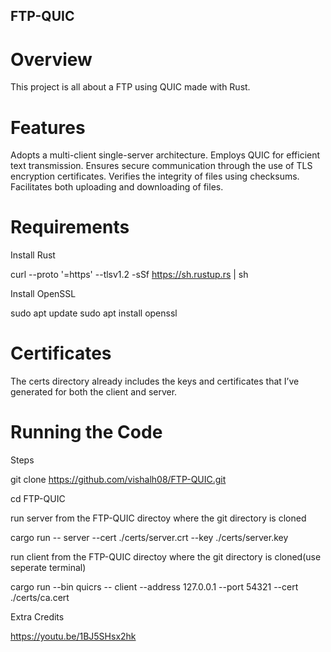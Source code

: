 ## FTP-QUIC

# Overview

This project is all about a FTP using QUIC made with Rust.

# Features

Adopts a multi-client single-server architecture.
Employs QUIC for efficient text transmission.
Ensures secure communication through the use of TLS encryption certificates.
Verifies the integrity of files using checksums.
Facilitates both uploading and downloading of files.

# Requirements

Install Rust

curl --proto '=https' --tlsv1.2 -sSf https://sh.rustup.rs | sh

Install OpenSSL

sudo apt update
sudo apt install openssl

# Certificates

The certs directory already includes the keys and certificates that I’ve generated for both the client and server.

# Running the Code

Steps

git clone https://github.com/vishalh08/FTP-QUIC.git

cd FTP-QUIC

run server from the FTP-QUIC directoy where the git directory is cloned

cargo run -- server --cert ./certs/server.crt --key ./certs/server.key

run client from the FTP-QUIC directoy where the git directory is cloned(use seperate terminal)

cargo run --bin quicrs -- client --address 127.0.0.1 --port 54321 --cert ./certs/ca.cert

Extra Credits

https://youtu.be/1BJ5SHsx2hk
